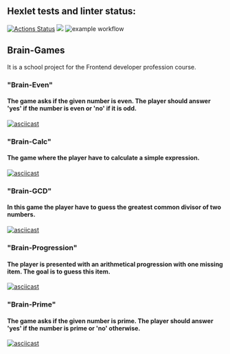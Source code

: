 ## Hexlet tests and linter status:
[![Actions Status](https://github.com/sleepy-corpse/frontend-project-lvl1/workflows/hexlet-check/badge.svg)](https://github.com/sleepy-corpse/frontend-project-lvl1/actions)
<a href="https://codeclimate.com/github/sleepy-corpse/frontend-project-lvl1/maintainability"><img src="https://api.codeclimate.com/v1/badges/07b0c8a2f3d1ec8178e4/maintainability" /></a>
![example workflow](https://github.com/sleepy-corpse/frontend-project-lvl1/workflows/linter/badge.svg)
## Brain-Games
It is a school project for the Frontend developer profession course.
### "Brain-Even"
#### The game asks if the given number is even. The player should answer 'yes' if the number is even or 'no' if it is odd.
[![asciicast](https://asciinema.org/a/cvyCZgh1U82v885Tk1UaQt0cJ.svg)](https://asciinema.org/a/cvyCZgh1U82v885Tk1UaQt0cJ)
### "Brain-Calc"
#### The game where the player have to calculate a simple expression.
[![asciicast](https://asciinema.org/a/baCxE2eOMUFaxzvryObUdNDqx.svg)](https://asciinema.org/a/baCxE2eOMUFaxzvryObUdNDqx)
### "Brain-GCD" 
#### In this game the player have to guess the greatest common divisor of two numbers. 
[![asciicast](https://asciinema.org/a/DyXDuNfixaZkHejUEDrSvGMej.svg)](https://asciinema.org/a/DyXDuNfixaZkHejUEDrSvGMej)
### "Brain-Progression"
#### The player is presented with an arithmetical progression with one missing item. The goal is to guess this item.
[![asciicast](https://asciinema.org/a/rNhJN9WQrxEV3KwboXvd0ZmXT.svg)](https://asciinema.org/a/rNhJN9WQrxEV3KwboXvd0ZmXT)
### "Brain-Prime"
#### The game asks if the given number is prime. The player should answer 'yes' if the number is prime or 'no' otherwise.
[![asciicast](https://asciinema.org/a/kt8H8tP3Fs8jeStqOcWffeOTb.svg)](https://asciinema.org/a/kt8H8tP3Fs8jeStqOcWffeOTb)
